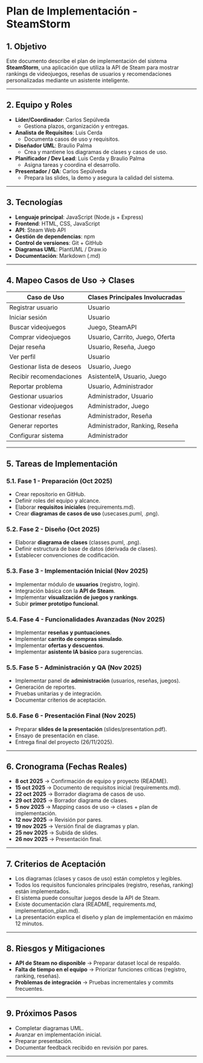 # Plan de Implementación - SteamStorm

## 1. Objetivo
Este documento describe el plan de implementación del sistema **SteamStorm**, una aplicación que utiliza la API de Steam para mostrar rankings de videojuegos, reseñas de usuarios y recomendaciones personalizadas mediante un asistente inteligente.

---

## 2. Equipo y Roles
- **Líder/Coordinador**: Carlos Sepúlveda 
  - Gestiona plazos, organización y entregas.  
- **Analista de Requisitos**: Luis Cerda  
  - Documenta casos de uso y requisitos.  
- **Diseñador UML**: Braulio Palma  
  - Crea y mantiene los diagramas de clases y casos de uso.  
- **Planificador / Dev Lead**: Luis Cerda y Braulio Palma 
  - Asigna tareas y coordina el desarrollo.  
- **Presentador / QA**: Carlos Sepúlveda
  - Prepara las slides, la demo y asegura la calidad del sistema.  

---

## 3. Tecnologías
- **Lenguaje principal**: JavaScript (Node.js + Express)  
- **Frontend**: HTML, CSS, JavaScript  
- **API**: Steam Web API  
- **Gestión de dependencias**: npm  
- **Control de versiones**: Git + GitHub  
- **Diagramas UML**: PlantUML / Draw.io  
- **Documentación**: Markdown (.md)  

---

## 4. Mapeo Casos de Uso → Clases

| Caso de Uso               | Clases Principales Involucradas |
|---------------------------|----------------------------------|
| Registrar usuario          | Usuario                        |
| Iniciar sesión             | Usuario                        |
| Buscar videojuegos         | Juego, SteamAPI                |
| Comprar videojuegos        | Usuario, Carrito, Juego, Oferta|
| Dejar reseña               | Usuario, Reseña, Juego         |
| Ver perfil                 | Usuario                        |
| Gestionar lista de deseos  | Usuario, Juego                 |
| Recibir recomendaciones    | AsistenteIA, Usuario, Juego    |
| Reportar problema          | Usuario, Administrador         |
| Gestionar usuarios         | Administrador, Usuario         |
| Gestionar videojuegos      | Administrador, Juego           |
| Gestionar reseñas          | Administrador, Reseña          |
| Generar reportes           | Administrador, Ranking, Reseña |
| Configurar sistema         | Administrador                  |

---

## 5. Tareas de Implementación

### 5.1. Fase 1 - Preparación (Oct 2025)
- Crear repositorio en GitHub.  
- Definir roles del equipo y alcance.  
- Elaborar **requisitos iniciales** (requirements.md).  
- Crear **diagramas de casos de uso** (usecases.puml, .png).  

### 5.2. Fase 2 - Diseño (Oct 2025)
- Elaborar **diagrama de clases** (classes.puml, .png).  
- Definir estructura de base de datos (derivada de clases).  
- Establecer convenciones de codificación.  

### 5.3. Fase 3 - Implementación Inicial (Nov 2025)
- Implementar módulo de **usuarios** (registro, login).  
- Integración básica con la **API de Steam**.  
- Implementar **visualización de juegos y rankings**.  
- Subir **primer prototipo funcional**.  

### 5.4. Fase 4 - Funcionalidades Avanzadas (Nov 2025)
- Implementar **reseñas y puntuaciones**.  
- Implementar **carrito de compras simulado**.  
- Implementar **ofertas y descuentos**.  
- Implementar **asistente IA básico** para sugerencias.  

### 5.5. Fase 5 - Administración y QA (Nov 2025)
- Implementar panel de **administración** (usuarios, reseñas, juegos).  
- Generación de reportes.  
- Pruebas unitarias y de integración.  
- Documentar criterios de aceptación.  

### 5.6. Fase 6 - Presentación Final (Nov 2025)
- Preparar **slides de la presentación** (slides/presentation.pdf).  
- Ensayo de presentación en clase.  
- Entrega final del proyecto (26/11/2025).  

---

## 6. Cronograma (Fechas Reales)
- **8 oct 2025** → Confirmación de equipo y proyecto (README).  
- **15 oct 2025** → Documento de requisitos inicial (requirements.md).  
- **22 oct 2025** → Borrador diagrama de casos de uso.  
- **29 oct 2025** → Borrador diagrama de clases.  
- **5 nov 2025** → Mapping casos de uso → clases + plan de implementación.  
- **12 nov 2025** → Revisión por pares.  
- **19 nov 2025** → Versión final de diagramas y plan.  
- **25 nov 2025** → Subida de slides.  
- **26 nov 2025** → Presentación final.  

---

## 7. Criterios de Aceptación
- Los diagramas (clases y casos de uso) están completos y legibles.  
- Todos los requisitos funcionales principales (registro, reseñas, ranking) están implementados.  
- El sistema puede consultar juegos desde la API de Steam.  
- Existe documentación clara (README, requirements.md, implementation_plan.md).  
- La presentación explica el diseño y plan de implementación en máximo 12 minutos.  

---

## 8. Riesgos y Mitigaciones
- **API de Steam no disponible** → Preparar dataset local de respaldo.  
- **Falta de tiempo en el equipo** → Priorizar funciones críticas (registro, ranking, reseñas).  
- **Problemas de integración** → Pruebas incrementales y commits frecuentes.  

---

## 9. Próximos Pasos
- Completar diagramas UML.  
- Avanzar en implementación inicial.  
- Preparar presentación.  
- Documentar feedback recibido en revisión por pares.  

---


